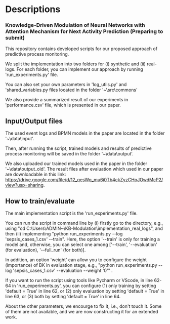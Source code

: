 # Descriptions

### Knowledge-Driven Modulation of Neural Networks with Attention Mechanism for Next Activity Prediction (Preparing to submit)

This repository contains developed scripts for our proposed approach of predictive process monitoring.

We split the implementation into two folders for (i) synthetic and (ii) real-logs. For each folder, you can implement our approach by running 'run_experiments.py' file. 

You can also set your own parameters in 'log_utils.py' and 'shared_variables.py files located in the folder '~\src\commons'

We also provide a summarized result of our experiments in 'performance.csv' file, which is presented in our paper. 

## Input/Output files

The used event logs and BPMN models in the paper are located in the folder '~\data\input'.

Then, after running the script, trained models and results of predictive process monitoring will be saved in the folder '~\data\output'.

We also uploaded our trained models used in the paper in the folder '~\data\output_old'. The result files after evaluation which used in our paper are downloadable in this link: https://drive.google.com/file/d/12_qesWq_mu6i0Tb4ckZyzCHpJOwdMcP2/view?usp=sharing.


## How to train/evaluate

The main implementation script is the 'run_experiments.py' file. 

You can run the script in command line by (i) firstly go to the directory, e.g., using "cd C:\Users\ADMIN\~\KB-Modulation\implementation_real_logs", and then (ii) implementing "python run_experiments.py --log 'sepsis_cases_1.csv' --train". Here, the option '--train' is only for training a model and, otherwise, you can select one among ['--train', '--evaluation' (for evaluation), '--full_run' (for both)]. 

In addition, an option 'weight' can allow you to configure the weight (importance) of BK in evaluation stage, e.g., "python run_experiments.py --log 'sepsis_cases_1.csv' --evaluation --weight '0'" .

If you want to run the script using tools like Pycharm or VScode, in line 62-64 in 'run_experiments.py', you can configure (1) only training by setting 'default = True' in line 62, or (2) only evaluation by setting 'default = True' in line 63, or (3) both by setting 'default = True' in line 64.

About the other parameters, we encourge to fix it, i.e., don't touch it. Some of them are not available, and we are now constructing it for an extended work.
